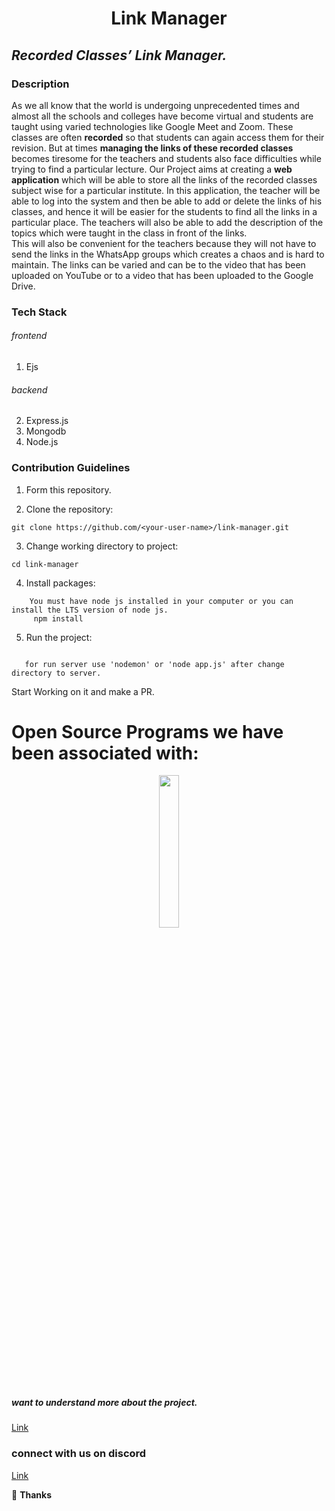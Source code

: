<h1 align="center"> Link Manager</h1>

## _Recorded Classes’ Link Manager._

### Description
As we all know that the world is undergoing unprecedented times and almost all the schools and colleges have become virtual and students are taught using varied technologies like Google Meet and Zoom. 
These classes are often **recorded** so that students can again access them for their revision. But at times **managing the links of these recorded classes** becomes tiresome for the teachers and students also face difficulties while trying to find a particular lecture.
Our Project aims at creating a **web application** which will be able to store all the links of the recorded classes subject wise for a particular institute. In this application, the teacher will be able to log into the system and then be able to add or delete the links of his classes, and hence it will be easier for the students to find all the links in a particular place. The teachers will also be able to add the description of the topics which were taught in the class in front of the links.<br> This will also be convenient for the teachers because they will not have to send the links in the WhatsApp groups which creates a chaos and is hard to maintain. The links can be varied and can be to the video that has been uploaded on YouTube or to a video that has been uploaded to the Google Drive.

### Tech Stack

###### frontend
1. Ejs 
###### backend 
2. Express.js 
3. Mongodb
4. Node.js
### Contribution Guidelines

1. Form this repository.

2. Clone the repository:

```
git clone https://github.com/<your-user-name>/link-manager.git
```

3. Change working directory to project:

```
cd link-manager
```

4. Install packages:

```
    You must have node js installed in your computer or you can install the LTS version of node js.
     npm install
```

5. Run the project:

```
   
   for run server use 'nodemon' or 'node app.js' after change directory to server.
```
Start Working on it and make a PR.
# Open Source Programs we have been associated with: 

<p align="center">
<a href="https://crosswoc.ieeedtu.in/"><img src="./readme_assets/crosswoc.png" width="25%"></a>
</p>

##### want to understand more about the project.
[ Link](https://youtu.be/7yJseMZ0Rjo)


### connect with us on discord
[ Link](https://discord.gg/bwcSBtD492)

💜 **Thanks**
